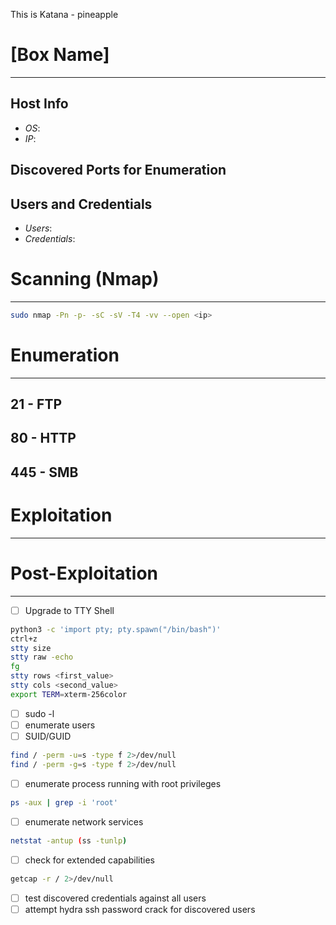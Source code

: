 <!-- ---
layout: default
title: Katana
parent: Proving Grounds - Linux
nav_order: 2
--- -->

This is Katana - pineapple

# [Box Name]

---

## Host Info

- _OS_:
- _IP_:

## Discovered Ports for Enumeration

## Users and Credentials

- _Users_:
- _Credentials_:

# Scanning (Nmap)

---

```bash
sudo nmap -Pn -p- -sC -sV -T4 -vv --open <ip>
```

# Enumeration

---

## 21 - FTP

## 80 - HTTP

## 445 - SMB

# Exploitation

---

# Post-Exploitation

---

- [ ] Upgrade to TTY Shell

```bash
python3 -c 'import pty; pty.spawn("/bin/bash")'
ctrl+z
stty size
stty raw -echo
fg
stty rows <first_value>
stty cols <second_value>
export TERM=xterm-256color
```

- [ ] sudo -l
- [ ] enumerate users
- [ ] SUID/GUID

```bash
find / -perm -u=s -type f 2>/dev/null
find / -perm -g=s -type f 2>/dev/null
```

- [ ] enumerate process running with root privileges

```bash
ps -aux | grep -i 'root'
```

- [ ] enumerate network services

```bash
netstat -antup (ss -tunlp)
```

- [ ] check for extended capabilities

```bash
getcap -r / 2>/dev/null
```

- [ ] test discovered credentials against all users
- [ ] attempt hydra ssh password crack for discovered users
